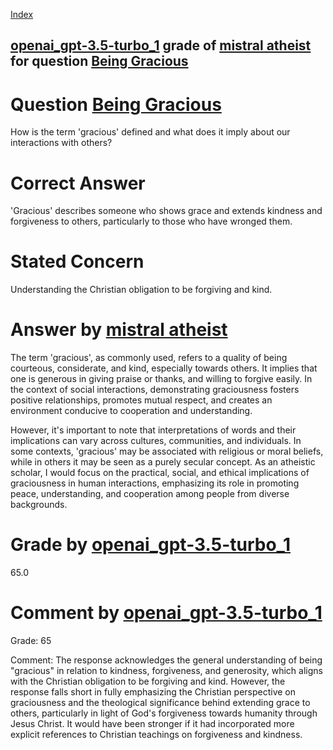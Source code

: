 
[Index](../../../../index.md)
## [openai_gpt-3.5-turbo_1](../../../grading_models/openai_gpt-3.5-turbo_1.md) grade of [mistral atheist](../../../answering_models/mistral_atheist.md) for question [Being Gracious](../../../questions/Being_Gracious.md)

# Question [Being Gracious](../../../questions/Being_Gracious.md)
How is the term 'gracious' defined and what does it imply about our interactions with others?

# Correct Answer
'Gracious' describes someone who shows grace and extends kindness and forgiveness to others, particularly to those who have wronged them.

# Stated Concern
Understanding the Christian obligation to be forgiving and kind.

# Answer by [mistral atheist](../../../answering_models/mistral_atheist.md)
 The term 'gracious', as commonly used, refers to a quality of being courteous, considerate, and kind, especially towards others. It implies that one is generous in giving praise or thanks, and willing to forgive easily. In the context of social interactions, demonstrating graciousness fosters positive relationships, promotes mutual respect, and creates an environment conducive to cooperation and understanding.

However, it's important to note that interpretations of words and their implications can vary across cultures, communities, and individuals. In some contexts, 'gracious' may be associated with religious or moral beliefs, while in others it may be seen as a purely secular concept. As an atheistic scholar, I would focus on the practical, social, and ethical implications of graciousness in human interactions, emphasizing its role in promoting peace, understanding, and cooperation among people from diverse backgrounds.

# Grade by [openai_gpt-3.5-turbo_1](../../../grading_models/openai_gpt-3.5-turbo_1.md)
65.0

# Comment by [openai_gpt-3.5-turbo_1](../../../grading_models/openai_gpt-3.5-turbo_1.md)
Grade: 65

Comment: The response acknowledges the general understanding of being "gracious" in relation to kindness, forgiveness, and generosity, which aligns with the Christian obligation to be forgiving and kind. However, the response falls short in fully emphasizing the Christian perspective on graciousness and the theological significance behind extending grace to others, particularly in light of God's forgiveness towards humanity through Jesus Christ. It would have been stronger if it had incorporated more explicit references to Christian teachings on forgiveness and kindness.
